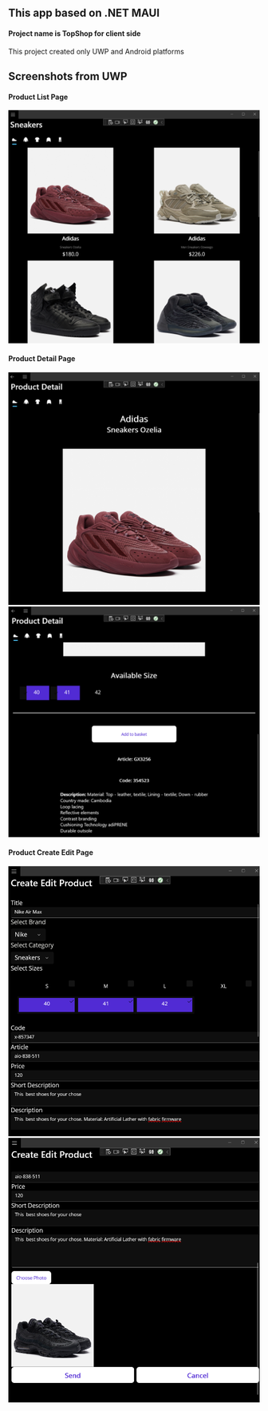 ﻿## This app based on .NET MAUI
#### Project name is TopShop for client side
This project created only UWP and Android platforms
## Screenshots from UWP
#### Product List Page
![Screenshot](Screenshots/uwp-product-list.png)
#### Product Detail Page
![Screenshot](Screenshots/uwp-product-detail-1.png)
![Screenshot](Screenshots/uwp-product-detail-2.png)
#### Product Create Edit Page
![Screenshot](Screenshots/uwp-create-edit-product-1.png)
![Screenshot](Screenshots/uwp-create-edit-product-2.png)
